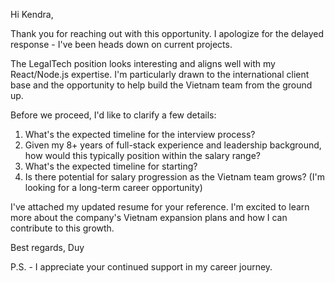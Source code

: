 Hi Kendra,

Thank you for reaching out with this opportunity. I apologize for the delayed response - I've been heads down on current projects.

The LegalTech position looks interesting and aligns well with my React/Node.js expertise. I'm particularly drawn to the international client base and the opportunity to help build the Vietnam team from the ground up.

Before we proceed, I'd like to clarify a few details:

1. What's the expected timeline for the interview process?
2. Given my 8+ years of full-stack experience and leadership background, how would this typically position within the salary range?
3. What's the expected timeline for starting?
4. Is there potential for salary progression as the Vietnam team grows? (I'm looking for a long-term career opportunity)

I've attached my updated resume for your reference. I'm excited to learn more about the company's Vietnam expansion plans and how I can contribute to this growth.

Best regards,
Duy

P.S. - I appreciate your continued support in my career journey.